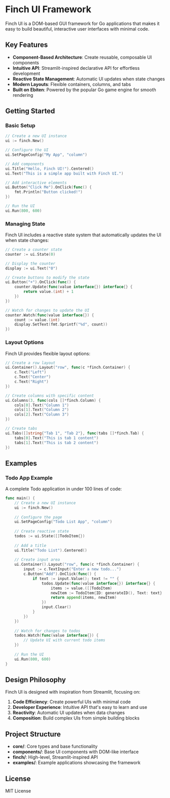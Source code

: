 # Finch UI Framework

Finch UI is a DOM-based GUI framework for Go applications that makes it easy to build beautiful, interactive user interfaces with minimal code.

## Key Features

- **Component-Based Architecture**: Create reusable, composable UI components
- **Intuitive API**: Streamlit-inspired declarative API for effortless development
- **Reactive State Management**: Automatic UI updates when state changes
- **Modern Layouts**: Flexible containers, columns, and tabs
- **Built on Ebiten**: Powered by the popular Go game engine for smooth rendering

## Getting Started

### Basic Setup

```go
// Create a new UI instance
ui := finch.New()

// Configure the UI
ui.SetPageConfig("My App", "column")

// Add components
ui.Title("Hello, Finch UI!").Centered()
ui.Text("This is a simple app built with Finch UI.")

// Add interactive elements
ui.Button("Click Me").OnClick(func() {
    fmt.Println("Button clicked!")
})

// Run the UI
ui.Run(800, 600)
```

### Managing State

Finch UI includes a reactive state system that automatically updates the UI when state changes:

```go
// Create a counter state
counter := ui.State(0)

// Display the counter
display := ui.Text("0")

// Create buttons to modify the state
ui.Button("+").OnClick(func() {
    counter.Update(func(value interface{}) interface{} {
        return value.(int) + 1
    })
})

// Watch for changes to update the UI
counter.Watch(func(value interface{}) {
    count := value.(int)
    display.SetText(fmt.Sprintf("%d", count))
})
```

### Layout Options

Finch UI provides flexible layout options:

```go
// Create a row layout
ui.Container().Layout("row", func(c *finch.Container) {
    c.Text("Left")
    c.Text("Center")
    c.Text("Right")
})

// Create columns with specific content
ui.Columns(3, func(cols []*finch.Column) {
    cols[0].Text("Column 1")
    cols[1].Text("Column 2")
    cols[2].Text("Column 3")
})

// Create tabs
ui.Tabs([]string{"Tab 1", "Tab 2"}, func(tabs []*finch.Tab) {
    tabs[0].Text("This is tab 1 content")
    tabs[1].Text("This is tab 2 content")
})
```

## Examples

### Todo App Example

A complete Todo application in under 100 lines of code:

```go
func main() {
    // Create a new UI instance
    ui := finch.New()
    
    // Configure the page
    ui.SetPageConfig("Todo List App", "column")
    
    // Create reactive state
    todos := ui.State([]TodoItem{})
    
    // Add a title
    ui.Title("Todo List").Centered()
    
    // Create input area
    ui.Container().Layout("row", func(c *finch.Container) {
        input := c.TextInput("Enter a new todo...")
        c.Button("Add").OnClick(func() {
            if text := input.Value(); text != "" {
                todos.Update(func(value interface{}) interface{} {
                    items := value.([]TodoItem)
                    newItem := TodoItem{ID: generateID(), Text: text}
                    return append(items, newItem)
                })
                input.Clear()
            }
        })
    })
    
    // Watch for changes to todos
    todos.Watch(func(value interface{}) {
        // Update UI with current todo items
    })
    
    // Run the UI
    ui.Run(800, 600)
}
```

## Design Philosophy

Finch UI is designed with inspiration from Streamlit, focusing on:

1. **Code Efficiency**: Create powerful UIs with minimal code
2. **Developer Experience**: Intuitive API that's easy to learn and use
3. **Reactivity**: Automatic UI updates when data changes
4. **Composition**: Build complex UIs from simple building blocks

## Project Structure

- **core/**: Core types and base functionality
- **components/**: Base UI components with DOM-like interface
- **finch/**: High-level, Streamlit-inspired API
- **examples/**: Example applications showcasing the framework

## License

MIT License 